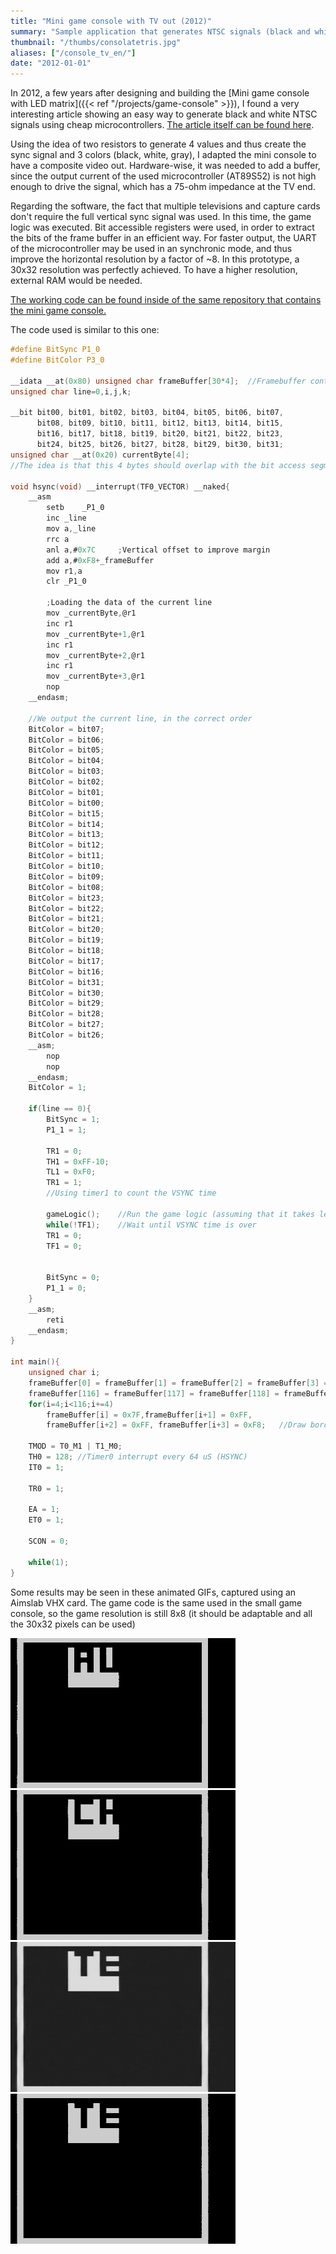 ```yaml
---
title: "Mini game console with TV out (2012)"
summary: "Sample application that generates NTSC signals (black and white) which can be viewed in any standard definition TV. Based in a 8052 microcontroller."
thumbnail: "/thumbs/consolatetris.jpg"
aliases: ["/console_tv_en/"]
date: "2012-01-01"
---
```


In 2012, a few years after designing and building the [Mini game console with LED matrix]({{< ref "/projects/game-console" >}}), I found a very interesting article showing an easy way to generate black and white NTSC signals using cheap microcontrollers. [The article itself can be found here](https://web.archive.org/web/20100221181006/https://www.rickard.gunee.com/projects/video/pic/howto.php).

Using the idea of two resistors to generate 4 values and thus create the sync signal and 3 colors (black, white, gray), I adapted the mini console to have a composite video out. Hardware-wise, it was needed to add a buffer, since the output current of the used microcontroller (AT89S52) is not high enough to drive the signal, which has a 75-ohm impedance at the TV end.

Regarding the software, the fact that multiple televisions and capture cards don't require the full vertical sync signal was used. In this time, the game logic was executed. Bit accessible registers were used, in order to extract the bits of the frame buffer in an efficient way. For faster output, the UART of the microcontroller may be used in an synchronic mode, and thus improve the horizontal resolution by a factor of ~8. In this prototype, a 30x32 resolution was perfectly achieved. To have a higher resolution, external RAM would be needed.

[The working code can be found inside of the same repository that contains the mini game console.](https://github.com/gzalo/minigameconsole)

The code used is similar to this one:

```c
#define BitSync P1_0
#define BitColor P3_0

__idata __at(0x80) unsigned char frameBuffer[30*4];  //Framebuffer containing the pixels that will be shown
unsigned char line=0,i,j,k;

__bit bit00, bit01, bit02, bit03, bit04, bit05, bit06, bit07, 
	  bit08, bit09, bit10, bit11, bit12, bit13, bit14, bit15, 
	  bit16, bit17, bit18, bit19, bit20, bit21, bit22, bit23, 
	  bit24, bit25, bit26, bit27, bit28, bit29, bit30, bit31;
unsigned char __at(0x20) currentByte[4];	
//The idea is that this 4 bytes should overlap with the bit access segment, so the 32 bits are easily accessable

void hsync(void) __interrupt(TF0_VECTOR) __naked{
	__asm
		setb	_P1_0
		inc	_line
		mov	a,_line
		rrc	a
		anl a,#0x7C		;Vertical offset to improve margin
		add	a,#0xF8+_frameBuffer
		mov	r1,a
		clr	_P1_0
	
		;Loading the data of the current line
		mov	_currentByte,@r1	
		inc r1
		mov	_currentByte+1,@r1
		inc r1
		mov	_currentByte+2,@r1
		inc r1
		mov	_currentByte+3,@r1
		nop
	__endasm;
		
	//We output the current line, in the correct order
	BitColor = bit07;		
	BitColor = bit06;
	BitColor = bit05;
	BitColor = bit04;
	BitColor = bit03;
	BitColor = bit02;
	BitColor = bit01;
	BitColor = bit00;
	BitColor = bit15;
	BitColor = bit14;
	BitColor = bit13;
	BitColor = bit12;
	BitColor = bit11;
	BitColor = bit10;
	BitColor = bit09;
	BitColor = bit08;
	BitColor = bit23;
	BitColor = bit22;
	BitColor = bit21;
	BitColor = bit20;
	BitColor = bit19;
	BitColor = bit18;
	BitColor = bit17;
	BitColor = bit16;		
	BitColor = bit31;
	BitColor = bit30;
	BitColor = bit29;
	BitColor = bit28;
	BitColor = bit27;
	BitColor = bit26;
	__asm;	
		nop
		nop
	__endasm;
	BitColor = 1;
	
	if(line == 0){
		BitSync = 1;
		P1_1 = 1;

		TR1 = 0;
		TH1 = 0xFF-10;
		TL1 = 0xF0;		
		TR1 = 1;
		//Using timer1 to count the VSYNC time
		
		gameLogic();	//Run the game logic (assuming that it takes less than VSYNC time)
		while(!TF1);	//Wait until VSYNC time is over
		TR1 = 0;
		TF1 = 0;
	
		
		BitSync = 0;
		P1_1 = 0;
	}
	__asm;
		reti
	__endasm;
}

int main(){
	unsigned char i;
	frameBuffer[0] = frameBuffer[1] = frameBuffer[2] = frameBuffer[3] = 0x00;
	frameBuffer[116] = frameBuffer[117] = frameBuffer[118] = frameBuffer[119] = 0x00;
	for(i=4;i<116;i+=4) 
		frameBuffer[i] = 0x7F,frameBuffer[i+1] = 0xFF,		
		frameBuffer[i+2] = 0xFF, frameBuffer[i+3] = 0xF8;	//Draw border
		
	TMOD = T0_M1 | T1_M0;
	TH0 = 128; //Timer0 interrupt every 64 uS (HSYNC)
	IT0 = 1;
	
	TR0 = 1;
	
	EA = 1;
	ET0 = 1;

	SCON = 0;
	
	while(1);
}
```

Some results may be seen in these animated GIFs, captured using an Aimslab VHX card. The game code is the same used in the small game console, so the game resolution is still 8x8 (it should be adaptable and all the 30x32 pixels can be used)

![Vid1](/images/consolaAuto.gif)
![Vid2](/images/consolaChopper.gif)
![Vid3](/images/consolaMenu.gif)
![Vid4](/images/consolaTetris.gif)
